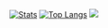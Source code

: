 [![Stats](https://github-readme-stats.vercel.app/api?username=dani2221&theme=tokyonight)](https://github.com/anuraghazra/github-readme-stats?theme=tokyonight)
[![Top Langs](https://github-readme-stats.vercel.app/api/top-langs/?username=dani2221&layout=compact&theme=tokyonight)](https://github.com/anuraghazra/github-readme-stats?theme=tokyonight)
![](https://komarev.com/ghpvc/?username=dani2221)
